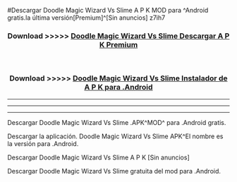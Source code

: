 #Descargar Doodle Magic Wizard Vs Slime  A P K MOD para ^Android gratis.la última versión[Premium]^[Sin anuncios] z7ih7



<div align="center">
<h3>Download >>>>> <a href="https://es-web.web.app/?es= ${title}">Doodle Magic Wizard Vs Slime  Descargar A P K Premium</a></h3><br>

<h3>Download >>>>> <a href="https://es-web.web.app/?es= ${title}">Doodle Magic Wizard Vs Slime  Instalador de A P K para .Android</a></h3>
</div>


----------------------------------------------------------

----------------------------------------------------------

----------------------------------------------------------

Descargar Doodle Magic Wizard Vs Slime  .APK^MOD^ para .Android gratis.

Descargar la aplicación. Doodle Magic Wizard Vs Slime  APK^El nombre es la versión para .Android.

Descargar Doodle Magic Wizard Vs Slime  A P K [Sin anuncios]

Descargar Doodle Magic Wizard Vs Slime  gratuita del mod para .Android.